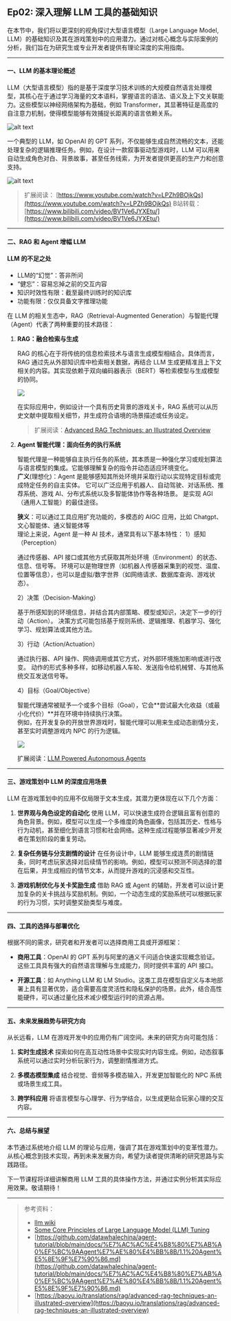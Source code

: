 ## Ep02: 深入理解 LLM 工具的基础知识

在本节中，我们将以更深刻的视角探讨大型语言模型（Large Language Model, LLM）的基础知识及其在游戏策划中的应用潜力。通过对核心概念与实际案例的分析，我们旨在为研究生或专业开发者提供有理论深度的实用指南。

---

#### 一、LLM 的基本理论概述

LLM（大型语言模型）指的是基于深度学习技术训练的大规模自然语言处理模型，其核心在于通过学习海量的文本语料，掌握语言的语法、语义及上下文关联能力。这些模型以神经网络架构为基础，例如 Transformer，其显著特征是高度的自注意力机制，使得模型能够有效捕捉长距离的语言依赖关系。

![alt text](../imgs/llm_01.png)

一个典型的 LLM，如 OpenAI 的 GPT 系列，不仅能够生成自然流畅的文本，还能处理复杂的逻辑推理任务。例如，在设计一款叙事驱动型游戏时，LLM 可以用来自动生成角色对白、背景故事，甚至任务线索，为开发者提供更高的生产力和创意支持。

![alt text](../imgs/llm_02.png)

>扩展阅读：
>[https://www.youtube.com/watch?v=LPZh9BOjkQs](https://www.youtube.com/watch?v=LPZh9BOjkQs)
>B站转载：[https://www.bilibili.com/video/BV1Ve6JYXEtu/](https://www.bilibili.com/video/BV1Ve6JYXEtu/)
---


#### 二、RAG 和 Agent 增幅 LLM

#### LLM 的不足之处

* LLM的“幻觉”：答非所问
* “健忘”：容易忘掉之前的交互内容
* 知识时效性有限：截至最终训练时的知识库
* 功能有限：仅仅具备文字推理功能

在 LLM 的相关生态中，RAG（Retrieval-Augmented Generation）与智能代理（Agent）代表了两种重要的技术路径：

1. **RAG：融合检索与生成**

   RAG 的核心在于将传统的信息检索技术与语言生成模型相结合。具体而言，RAG 通过先从外部知识库中检索相关数据，再结合 LLM 生成更精准且上下文相关的内容。其实现依赖于双向编码器表示（BERT）等检索模型与生成模型的协同。

   ![](../imgs/0_Ko_ihY8ecAukf2g1.webp)

   在实际应用中，例如设计一个具有历史背景的游戏关卡，RAG 系统可以从历史文献中提取相关细节，并生成符合语境的场景描述或任务设定。

   >扩展阅读：[Advanced RAG Techniques: an Illustrated Overview](https://baoyu.io/translations/rag/advanced-rag-techniques-an-illustrated-overview)

2. **Agent 智能代理：面向任务的执行系统**

   智能代理是一种能够自主执行任务的系统，其本质是一种强化学习或规划算法与语言模型的集成。它能够理解复杂的指令并动态适应环境变化。
   <br>
   **广义**(理想化)：Agent 是能够感知其所处环境并采取行动以实现特定目标或完成特定任务的自主实体。
   它可以广泛应用于机器人、自动驾驶、对话系统、推荐系统、游戏 AI、分布式系统以及多智能体协作等各种场景。
   是实现 AGI（通用人工智能）的最佳途径。

   **狭义**：可以通过工具应用扩充功能的，多模态的 AIGC 应用，比如 Chatgpt、文心智能体、通义智能体等
   <br>
   理论上来说，Agent 是一种 AI 技术，通常具有以下基本特性：
      1）感知（Perception）

      通过传感器、API 接口或其他方式获取其所处环境（Environment）的状态、信息、信号等。
      环境可以是物理世界（如机器人传感器采集到的视觉、温度、位置等信息），也可以是虚拟/数字世界（如网络请求、数据库查询、游戏状态）。

      2）决策（Decision-Making）

      基于所感知到的环境信息，并结合其内部策略、模型或知识，决定下一步的行动（Action）。
      决策方式可能包括基于规则系统、逻辑推理、机器学习、强化学习、规划算法或其他方法。

      3）行动（Action/Actuation）

      通过执行器、API 操作、网络调用或其它方式，对外部环境施加影响或进行改变。
      动作的形式多种多样，如移动机器人车轮、发送指令给机械臂、与其他系统交互发送信号等。

      4）目标（Goal/Objective）

      智能代理通常被赋予一个或多个目标（Goal），它会**尝试最大化收益（或最小化代价）**并在环境中持续执行决策。
   <br>
   例如，在开发复杂的开放世界游戏时，智能代理可以用来生成动态剧情分支，甚至实时调整游戏内 NPC 的行为逻辑。

   ![](../imgs/Agent_bone.png)

   >
   扩展阅读：[LLM Powered Autonomous Agents](https://lilianweng.github.io/posts/2023-06-23-agent/)

---

#### 三、游戏策划中 LLM 的深度应用场景

LLM 在游戏策划中的应用不仅局限于文本生成，其潜力更体现在以下几个方面：

1. **世界观与角色设定的自动化**
   使用 LLM，可以快速生成符合逻辑且富有创意的角色背景。例如，模型可以生成一个多维度的角色画像，包括其历史、性格与行为动机，甚至细化到语言习惯和社会网络。这种生成过程能够显著减少开发者在策划阶段的重复劳动。

2. **复杂任务链与分支剧情的设计**
   在任务设计中，LLM 能够生成连贯的剧情链条，同时考虑玩家选择对后续情节的影响。例如，模型可以预测不同选择的潜在后果，并生成相应的情节文本，从而提升游戏的沉浸感和交互性。

3. **游戏机制优化与关卡奖励生成**
   借助 RAG 或 Agent 的辅助，开发者可以设计更加复杂的关卡挑战与奖励机制。例如，一个动态生成的奖励系统可以根据玩家的行为习惯，实时调整奖励类型与难度。

---

#### 四、工具的选择与部署优化

根据不同的需求，研究者和开发者可以选择商用工具或开源框架：

- **商用工具**：OpenAI 的 GPT 系列与阿里的通义千问适合快速实现概念验证。这些工具具有强大的自然语言理解与生成能力，同时提供丰富的 API 接口。

- **开源工具**：如 Anything LLM 和 LM Studio。这类工具在模型自定义与本地部署上具有显著优势，适合需要高度灵活性和隐私保护的场景。此外，结合高性能硬件，可以通过量化技术减少模型运行时的资源占用。

---

#### 五、未来发展趋势与研究方向

从长远看，LLM 在游戏开发中的应用仍有广阔空间。未来的研究方向可能包括：

1. **实时生成技术**
   探索如何在高互动性场景中实现实时内容生成。例如，动态叙事系统可以通过实时分析玩家行为，调整剧情推进方式。

2. **多模态模型集成**
   结合视觉、音频等多模态输入，开发更加智能化的 NPC 系统或场景生成工具。

3. **跨学科应用**
   将语言模型与心理学、行为学结合，以生成更贴合玩家心理的交互内容。

---

#### 六、总结与展望

本节通过系统地介绍 LLM 的理论与应用，强调了其在游戏策划中的变革性潜力。从核心概念到技术实现，再到未来发展方向，希望为读者提供清晰的研究思路与实践路径。

下一节课程将详细讲解商用 LLM 工具的具体操作方法，并通过实例分析其实际应用效果。敬请期待！

---

> 参考资料：
>
> * [llm wiki](https://zh.wikipedia.org/wiki/%E5%A4%A7%E5%9E%8B%E8%AF%AD%E8%A8%80%E6%A8%A1%E5%9E%8B)
> * [Some Core Principles of Large Language Model (LLM) Tuning](https://whatdhack.medium.com/some-core-principles-of-large-language-model-llm-tuning-0b581da9adbc)
> * [https://github.com/datawhalechina/agent-tutorial/blob/main/docs/%E7%AC%AC%E4%B8%80%E7%AB%A0%EF%BC%9AAgent%E7%AE%80%E4%BB%8B/1.1%20Agent%E5%8E%9F%E7%90%86.md](https://github.com/datawhalechina/agent-tutorial/blob/main/docs/%E7%AC%AC%E4%B8%80%E7%AB%A0%EF%BC%9AAgent%E7%AE%80%E4%BB%8B/1.1%20Agent%E5%8E%9F%E7%90%86.md)
> * [https://baoyu.io/translations/rag/advanced-rag-techniques-an-illustrated-overview](https://baoyu.io/translations/rag/advanced-rag-techniques-an-illustrated-overview)